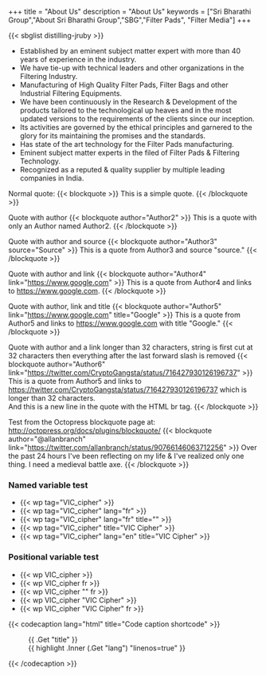 +++
title = "About Us"
description = "About Us"
keywords = ["Sri Bharathi Group","About Sri Bharathi Group","SBG","Filter Pads", "Filter Media"]
+++

<!-- A shortcode to render a series list unrelated to the current article -->
{{< sbglist distilling-jruby >}}

* Established by an eminent subject matter expert with more than 40 years of experience in the industry.
* We have tie-up with technical leaders and other organizations in the Filtering Industry.
* Manufacturing of High Quality Filter Pads, Filter Bags and other Industrial Filtering Equipments.
* We have been continuously in the Research & Development of the products tailored to the technological up heaves and in the most updated versions to the requirements of the clients since our inception.
* Its activities are governed by the ethical principles and garnered to the glory for its maintaining the promises and the standards.
* Has state of the art technology for the Filter Pads manufacturing.
* Eminent subject matter experts in the filed of Filter Pads & Filtering Technology.
* Recognized as a reputed & quality supplier by multiple leading companies in India.

Normal quote:
{{< blockquote >}}
  This is a simple quote.
{{< /blockquote >}}

Quote with author
{{< blockquote author="Author2" >}}
  This is a quote with only an Author named Author2.
{{< /blockquote >}}

Quote with author and source
{{< blockquote author="Author3" source="Source" >}}
  This is a quote from Author3 and source "source."
{{< /blockquote >}}

Quote with author and link
{{< blockquote author="Author4" link="https://www.google.com" >}}
  This is a quote from Author4 and links to https://www.google.com.
{{< /blockquote >}}

Quote with author, link and title
{{< blockquote author="Author5" link="https://www.google.com" title="Google" >}}
  This is a quote from Author5 and links to https://www.google.com with title "Google."
{{< /blockquote >}}

Quote with author and a link longer than 32 characters, string is first cut at 32 characters then everything after the last forward slash is removed
{{< blockquote author="Author6" link="https://twitter.com/CryptoGangsta/status/716427930126196737" >}}
  This is a quote from Author5 and links to https://twitter.com/CryptoGangsta/status/716427930126196737 which is longer than 32 characters.
  <br>And this is a new line in the quote with the HTML br tag.
{{< /blockquote >}}

Test from the Octopress blockquote page at: http://octopress.org/docs/plugins/blockquote/
{{< blockquote author="@allanbranch" link="https://twitter.com/allanbranch/status/90766146063712256" >}}
  Over the past 24 hours I've been reflecting on my life & I've realized only one thing. I need a medieval battle axe.
{{< /blockquote >}}


### Named variable test

* {{< wp tag="VIC_cipher" >}}
* {{< wp tag="VIC_cipher" lang="fr" >}}
* {{< wp tag="VIC_cipher" lang="fr" title="" >}}
* {{< wp tag="VIC_cipher" title="VIC Cipher" >}}
* {{< wp tag="VIC_cipher" lang="en" title="VIC Cipher" >}}


### Positional variable test

* {{< wp VIC_cipher >}}
* {{< wp VIC_cipher fr >}}
* {{< wp VIC_cipher "" fr >}}
* {{< wp VIC_cipher "VIC Cipher" >}}
* {{< wp VIC_cipher "VIC Cipher" fr >}}

{{< codecaption lang="html" title="Code caption shortcode" >}}
<figure class="code">
  <figcaption>
    <span>{{ .Get "title" }}</span>
  </figcaption>
  <div class="codewrapper">
    {{ highlight .Inner (.Get "lang") "linenos=true" }}
  </div>
</figure>
{{< /codecaption >}}
